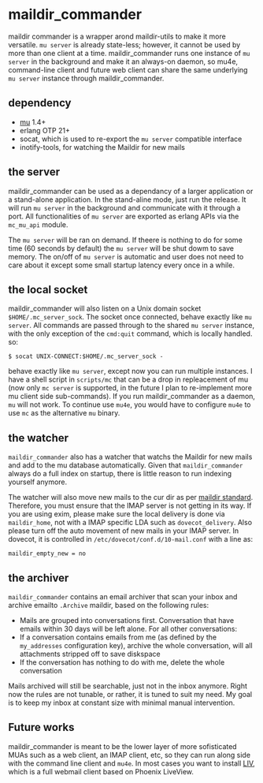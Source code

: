 # maildir_commander
maildir commander is a wrapper arond maildir-utils to make it more versatile. `mu server` is already state-less; however, it cannot be used by more than one client at a time. maildir_commander runs one instance of `mu server` in the background and make it an always-on daemon, so mu4e, command-line client and future web client can share the same underlying `mu server` instance through maildir_commander.

## dependency

* [mu](https://www.djcbsoftware.nl/code/mu/) 1.4+
* erlang OTP 21+
* socat, which is used to re-export the `mu server` compatible interface
* inotify-tools, for watching the Maildir for new mails

## the server

maildir_commander can be used as a dependancy of a larger application or a stand-alone application. In the stand-aline mode, just run the release. It will run `mu server` in the background and communicate with it through a port. All functionalities of `mu server` are exported as erlang APIs via the `mc_mu_api` module.

The `mu server` will be ran on demand. If theere is nothing to do for some time (60 seconds by default) the `mu server` will be shut dowm to save memory. The on/off of `mu server` is automatic and user does not need to care about it except some small startup latency every once in a while. 

## the local socket

maildir_commander will also listen on a Unix domain socket `$HOME/.mc_server_sock`. The socket once connected, behave exactly like `mu server`. All commands are passed through to the shared `mu server` instance, with the only exception of the `cmd:quit` command, which is locally handled. so:

```
$ socat UNIX-CONNECT:$HOME/.mc_server_sock -
```

behave exactly like `mu server`, except now you can run multiple instances. I have a shell script in `scripts/mc` that can be a drop in repleacement of mu (now only `mc server` is supported, in the future I plan to re-implement more mu client side sub-commands). If you run maildir_commander as a daemon, `mu` will not work. To continue use `mu4e`, you would have to configure `mu4e` to use `mc` as the alternative `mu` binary.

## the watcher

`maildir_commander` also has a watcher that watchs the Maildir for new mails and add to the mu database automatically. Given that `maildir_commander` always do a full index on startup, there is little reason to run indexing yourself anymore.

The watcher will also move new mails to the cur dir as per [maildir standard](https://cr.yp.to/proto/maildir.html). Therefore, you must ensure that the IMAP server is not getting in its way. If you are using exim, please make sure the local delivery is done via `maildir_home`, not with a IMAP specific LDA such as `dovecot_delivery`. Also please turn off the auto movement of new mails in your IMAP server. In dovecot, it is controlled in `/etc/dovecot/conf.d/10-mail.conf` with a line as:

```
maildir_empty_new = no
```

## the archiver

`maildir_commander` contains an email archiver that scan your inbox and archive emailto `.Archive` maildir, based on the following rules:

* Mails are grouped into conversations first. Conversation that have emails within 30 days will be left alone. For all other conversations:
* If a conversation contains emails from me (as defined by the `my_addresses` configuration key), archive the whole conversation, will all attachments stripped off to save diskspace
* If the conversation has nothing to do with me, delete the whole conversation

Mails archived will still be searchable, just not in the inbox anymore. Right now the rules are not tunable, or rather, it is tuned to suit my need. My goal is to keep my inbox at constant size with minimal manual intervention. 

## Future works

maildir_commander is meant to be the lower layer of more sofisticated MUAs such as a web client, an IMAP client, etc, so they can run along side with the command line client and `mu4e`. In most cases you want to install [LIV](https://github.com/derek-zhou/liv), which is a full webmail client based on Phoenix LiveView. 
